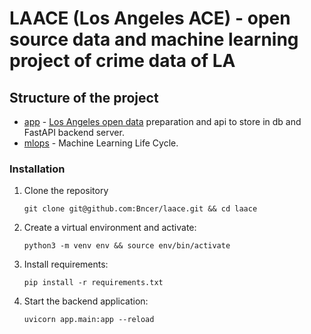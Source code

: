 LAACE (Los Angeles ACE) - open source data and machine learning project of crime data of LA 
=============================================

## Structure of the project

- [app](./app/) - [Los Angeles open data](https://data.lacity.org/) preparation and api to store in db
                           and FastAPI backend server.
- [mlops](./mlops/) - Machine Learning Life Cycle.

### Installation

1. Clone the repository
   
       git clone git@github.com:Bncer/laace.git && cd laace

2. Create a virtual environment and activate:
   
       python3 -m venv env && source env/bin/activate

3. Install requirements:
    
       pip install -r requirements.txt
   
5. Start the backend application:

       uvicorn app.main:app --reload
